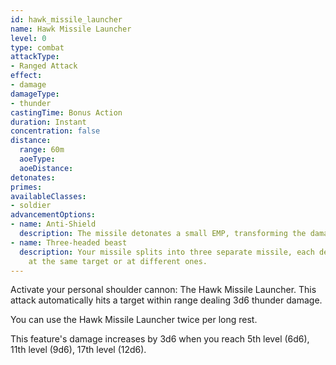 ```yaml
---
id: hawk_missile_launcher
name: Hawk Missile Launcher
level: 0
type: combat
attackType:
- Ranged Attack
effect:
- damage
damageType:
- thunder
castingTime: Bonus Action
duration: Instant
concentration: false
distance:
  range: 60m
  aoeType: 
  aoeDistance: 
detonates: 
primes: 
availableClasses:
- soldier
advancementOptions:
- name: Anti-Shield
  description: The missile detonates a small EMP, transforming the damage to lightning.
- name: Three-headed beast
  description: Your missile splits into three separate missile, each dealing equal damage. You can direct the missiles
    at the same target or at different ones.
---
```

Activate your personal shoulder cannon: The Hawk Missile Launcher. This attack automatically hits a target within range
dealing 3d6 thunder damage.

You can use the Hawk Missile Launcher twice per long rest.

This feature's damage increases by 3d6 when you reach 5th level (6d6), 11th level (9d6), 17th level (12d6).
